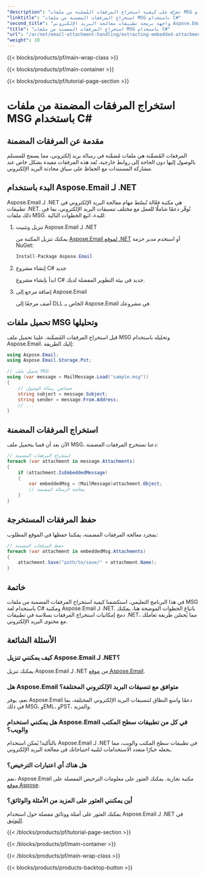 ```yaml
---
"description": "تعرّف على كيفية استخراج المرفقات المُضمّنة من ملفات MSG باستخدام C# وAspose.Email لـ .NET. دليل شامل مع أمثلة على شيفرة المصدر."
"linktitle": "استخراج المرفقات المضمنة من ملفات MSG باستخدام C#"
"second_title": "واجهة برمجة تطبيقات معالجة البريد الإلكتروني Aspose.Email .NET"
"title": "استخراج المرفقات المضمنة من ملفات MSG باستخدام C#"
"url": "/ar/net/email-attachment-handling/extracting-embedded-attachments-from-msg-files-using-csharp/"
"weight": 10
---
```


{{< blocks/products/pf/main-wrap-class >}}

{{< blocks/products/pf/main-container >}}

{{< blocks/products/pf/tutorial-page-section >}}

# استخراج المرفقات المضمنة من ملفات MSG باستخدام C#


## مقدمة عن المرفقات المضمنة

المرفقات المُضمَّنة هي ملفات مُضمَّنة في رسالة بريد إلكتروني، مما يسمح للمستلم بالوصول إليها دون الحاجة إلى روابط خارجية. تُعد هذه المرفقات مفيدة بشكل خاص عند مشاركة المستندات مع الحفاظ على سياق محادثة البريد الإلكتروني.

## البدء باستخدام Aspose.Email لـ .NET

Aspose.Email لـ .NET هي مكتبة فعّالة تُبسّط مهام معالجة البريد الإلكتروني في تطبيقات .NET. تُوفّر دعمًا شاملًا للعمل مع مختلف تنسيقات البريد الإلكتروني، بما في ذلك ملفات MSG. للبدء، اتبع الخطوات التالية:

1. تنزيل وتثبيت Aspose.Email لـ .NET

   يمكنك تنزيل المكتبة من [Aspose.Email لموقع .NET](https://releases.aspose.com/email/net) أو استخدم مدير حزمة NuGet:
   
   ```csharp
   Install-Package Aspose.Email
   ```

2. إنشاء مشروع C# جديد

   ابدأ بإنشاء مشروع C# جديد في بيئة التطوير المفضلة لديك.

3. إضافة مرجع إلى Aspose.Email

   أضف مرجعًا إلى DLL الخاص بـ Aspose.Email في مشروعك.

## تحميل ملفات MSG وتحليلها

قبل استخراج المرفقات المُضمَّنة، علينا تحميل ملف MSG وتحليله باستخدام Aspose.Email. إليك الطريقة:

```csharp
using Aspose.Email;
using Aspose.Email.Storage.Pst;

// تحميل ملف MSG
using (var message = MailMessage.Load("sample.msg"))
{
    // خصائص رسالة الوصول
    string subject = message.Subject;
    string sender = message.From.Address;
    // ...
}
```

## استخراج المرفقات المضمنة

الآن بعد أن قمنا بتحميل ملف MSG، دعنا نستخرج المرفقات المضمنة:

```csharp
// استخراج المرفقات المضمنة
foreach (var attachment in message.Attachments)
{
    if (attachment.IsEmbeddedMessage)
    {
        var embeddedMsg = (MailMessage)attachment.Object;
        // معالجة الرسالة المضمنة
    }
}
```

## حفظ المرفقات المستخرجة

بمجرد معالجة المرفقات المضمنة، يمكننا حفظها في الموقع المطلوب:

```csharp
// حفظ المرفقات المضمنة
foreach (var attachment in embeddedMsg.Attachments)
{
    attachment.Save("path/to/save/" + attachment.Name);
}
```

## خاتمة

في هذا البرنامج التعليمي، استكشفنا كيفية استخراج المرفقات المضمنة من ملفات MSG باستخدام لغة C# ومكتبة Aspose.Email لـ .NET. باتباع الخطوات الموضحة هنا، يمكنك دمج إمكانيات استخراج المرفقات بسلاسة في تطبيقات .NET، مما يُحسّن طريقة تعاملك مع محتوى البريد الإلكتروني.

## الأسئلة الشائعة

### كيف يمكنني تنزيل Aspose.Email لـ .NET؟

يمكنك تنزيل Aspose.Email لـ .NET من [موقع Aspose.Email](https://releases.aspose.com/email/net).

### هل Aspose.Email متوافق مع تنسيقات البريد الإلكتروني المختلفة؟

نعم، يوفر Aspose.Email دعمًا واسع النطاق لتنسيقات البريد الإلكتروني المختلفة، بما في ذلك MSG، وEML، وPST، والمزيد.

### هل يمكنني استخدام Aspose.Email في كل من تطبيقات سطح المكتب والويب؟

بالتأكيد! يُمكن استخدام Aspose.Email لـ .NET في تطبيقات سطح المكتب والويب، مما يجعله خيارًا متعدد الاستخدامات لتلبية احتياجاتك في معالجة البريد الإلكتروني.

### هل هناك أي اعتبارات الترخيص؟

نعم، Aspose.Email مكتبة تجارية. يمكنك العثور على معلومات الترخيص المفصلة على [موقع Aspose](https://purchase.aspose.com).

### أين يمكنني العثور على المزيد من الأمثلة والوثائق؟

يمكنك العثور على أمثلة ووثائق مفصلة حول استخدام Aspose.Email لـ .NET في [التوثيق](https://reference.aspose.com/email/net).

{{< /blocks/products/pf/tutorial-page-section >}}

{{< /blocks/products/pf/main-container >}}

{{< /blocks/products/pf/main-wrap-class >}}

{{< blocks/products/products-backtop-button >}}